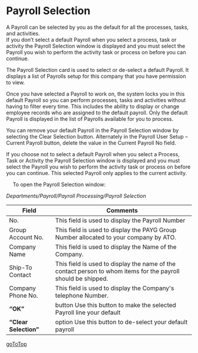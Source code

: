 # Payroll Selection

A Payroll can be selected by you as the default for all the processes, tasks, and activities.  
If you don’t select a default Payroll when you select a process, task or activity the Payroll Selection window is displayed and you must select the Payroll you wish to perform the activity task or process on before you can continue. 

The Payroll Selection card is used to select or de-select a default Payroll.  It displays a list of Payrolls setup for this company that you have permission to view.

Once you have selected a Payroll to work on, the system locks you in this default Payroll so you can perform processes, tasks and activities without having to filter every time.  This includes the ability to display or change employee records who are assigned to the default payroll.  Only the default Payroll is displayed in the list of Payrolls available for you to process.

You can remove your default Payroll in the Payroll Selection window by selecting the Clear Selection button.  Alternately in the Payroll User Setup – Current Payroll button, delete the value in the Current Payroll No field.

If you choose not to select a default Payroll when you select a Process, Task or Activity the Payroll Selection window is displayed and you must select the Payroll you wish to perform the activity task or process on before you can continue. This selected Payroll only applies to the current activity. 

 
To open the Payroll Selection window:

*Departments/Payroll/Payroll Processing/Payroll Selection*


|Field	|Comments|
|---|---|
|No.	|This field is used to display the Payroll Number| 
|Group Account No.	|This field is used to display the PAYG Group Number allocated to your company by ATO.|
|Company Name	|This field is used to display the Name of the Company.|
|Ship-To Contact	|This field is used to display the name of the contact person to whom items for the payroll should be shipped.|
|Company Phone No.	|This field is used to display the Company's telephone Number.|
|**“OK”**| button	Use this button to make the selected Payroll line your default |
|**“Clear Selection”**| option	Use this button to de-select your default payroll| 


 [goToTop](#payroll-selection)

